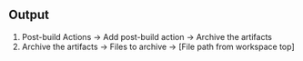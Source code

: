 ## Output

1. Post-build Actions -> Add post-build action -> Archive the artifacts
2. Archive the artifacts -> Files to archive -> [File path from workspace top]
